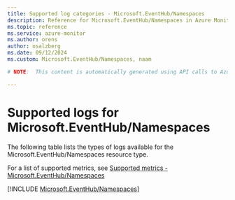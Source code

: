 ```yaml
---
title: Supported log categories - Microsoft.EventHub/Namespaces
description: Reference for Microsoft.EventHub/Namespaces in Azure Monitor Logs.
ms.topic: reference
ms.service: azure-monitor
ms.author: orens
author: osalzberg
ms.date: 09/12/2024
ms.custom: Microsoft.EventHub/Namespaces, naam

# NOTE:  This content is automatically generated using API calls to Azure. Any edits made on these files will be overwritten in the next run of the script. 

---
```





# Supported logs for Microsoft.EventHub/Namespaces  
The following table lists the types of logs available for the Microsoft.EventHub/Namespaces resource type.
  
  
  
For a list of supported metrics, see [Supported metrics - Microsoft.EventHub/Namespaces](../supported-metrics/microsoft-eventhub-namespaces-metrics.md)  
  

  
[!INCLUDE [Microsoft.EventHub/Namespaces](~/reusable-content/ce-skilling/azure/includes/azure-monitor/reference/logs/microsoft-eventhub-namespaces-logs-include.md)]  
  

